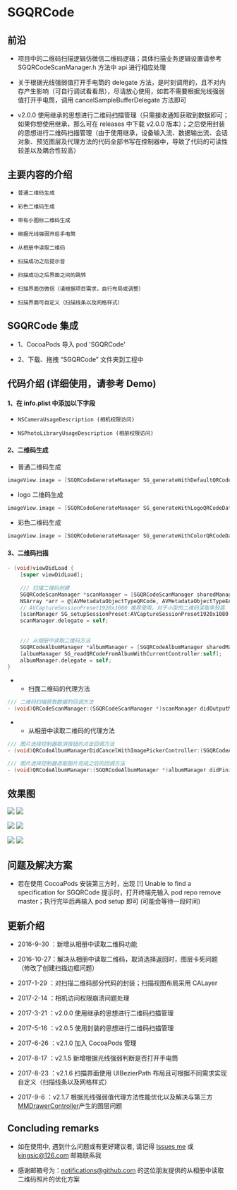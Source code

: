 
# SGQRCode


## 前沿

* 项目中的二维码扫描逻辑仿微信二维码逻辑；具体扫描业务逻辑设置请参考 SGQRCodeScanManager.h 方法中 api 进行相应处理

* 关于根据光线强弱值打开手电筒的 delegate 方法，是时刻调用的，且不对内存产生影响（可自行调试看看昂），尽请放心使用，如若不需要根据光线强弱值打开手电筒，调用 cancelSampleBufferDelegate 方法即可

* v2.0.0 使用继承的思想进行二维码扫描管理（只需接收通知获取到数据即可；如果你想使用继承，那么可在 releases 中下载 v2.0.0 版本）；之后使用封装的思想进行二维码扫描管理（由于使用继承，设备输入流、数据输出流、会话对象、预览图层及代理方法的代码全部书写在控制器中，导致了代码的可读性较差以及耦合性较高）


## 主要内容的介绍

* `普通二维码生成`<br>

* `彩色二维码生成`<br>

* `带有小图标二维码生成`<br>

* `根据光线强弱开启手电筒`<br>

* `从相册中读取二维码`<br>

* `扫描成功之后提示音`<br>

* `扫描成功之后界面之间的跳转`<br>

* `扫描界面仿微信（请根据项目需求，自行布局或调整）`<br>

* `扫描界面可自定义（扫描线条以及网格样式）`<br>


## SGQRCode 集成

* 1、CocoaPods 导入 pod 'SGQRCode'

* 2、下载、拖拽 “SGQRCode” 文件夹到工程中


## 代码介绍 (详细使用，请参考 Demo)

#### 1、在 info.plist 中添加以下字段

* `NSCameraUsageDescription (相机权限访问)`<br>

* `NSPhotoLibraryUsageDescription (相册权限访问)`<br>

#### 2、二维码生成

* 普通二维码生成
```Objective-C
imageView.image = [SGQRCodeGenerateManager SG_generateWithDefaultQRCodeData:@"https://github.com/kingsic" imageViewWidth:imageViewW];
```

* logo 二维码生成
```Objective-C
imageView.image = [SGQRCodeGenerateManager SG_generateWithLogoQRCodeData:@"https://github.com/kingsic" logoImageName:@"icon_image" logoScaleToSuperView:scale];
```

* 彩色二维码生成
```Objective-C
imageView.image = [SGQRCodeGenerateManager SG_generateWithColorQRCodeData:@"https://github.com/kingsic" backgroundColor:[CIColor colorWithRed:1 green:0 blue:0.8] mainColor:[CIColor colorWithRed:0.3 green:0.2 blue:0.4]];
```

#### 3、二维码扫描

```Objective-C
- (void)viewDidLoad {
    [super viewDidLoad];
    
    /// 扫描二维码创建
    SGQRCodeScanManager *scanManager = [SGQRCodeScanManager sharedManager];
    NSArray *arr = @[AVMetadataObjectTypeQRCode, AVMetadataObjectTypeEAN13Code, AVMetadataObjectTypeEAN8Code, AVMetadataObjectTypeCode128Code];
    // AVCaptureSessionPreset1920x1080 推荐使用，对于小型的二维码读取率较高
    [scanManager SG_setupSessionPreset:AVCaptureSessionPreset1920x1080 metadataObjectTypes:arr currentController:self];
    scanManager.delegate = self;
    
    
    /// 从相册中读取二维码方法
    SGQRCodeAlbumManager *albumManager = [SGQRCodeAlbumManager sharedManager];
    [albumManager SG_readQRCodeFromAlbumWithCurrentController:self];
    albumManager.delegate = self;
}
```

* * 扫面二维码的代理方法
```Objective-C
/// 二维码扫描获取数据的回调方法
- (void)QRCodeScanManager:(SGQRCodeScanManager *)scanManager didOutputMetadataObjects:(NSArray *)metadataObjects；
```

* * 从相册中读取二维码的代理方法
```Objective-C
/// 图片选择控制器取消按钮的点击回调方法
- (void)QRCodeAlbumManagerDidCancelWithImagePickerController:(SGQRCodeAlbumManager *)albumManager；

/// 图片选择控制器选取图片完成之后的回调方法
- (void)QRCodeAlbumManager:(SGQRCodeAlbumManager *)albumManager didFinishPickingMediaWithResult:(NSString *)result；
```


## 效果图

![](https://github.com/kingsic/SGQRCode/raw/master/Picture/sorgle.png)       ![](https://github.com/kingsic/SGQRCode/raw/master/Picture/sorgle2.png) 

![](https://github.com/kingsic/SGQRCode/raw/master/Picture/sorgle3.png)       ![](https://github.com/kingsic/SGQRCode/raw/master/Picture/sorgle4.png)

![](https://github.com/kingsic/SGQRCode/raw/master/Picture/sorgle5.png)       ![](https://github.com/kingsic/SGQRCode/raw/master/Picture/sorgle6.png)


## 问题及解决方案

* 若在使用 CocoaPods 安装第三方时，出现 [!] Unable to find a specification for SGQRCode 提示时，打开终端先输入 pod repo remove master；执行完毕后再输入 pod setup 即可 (可能会等待一段时间)


## 更新介绍

* 2016-9-30 ：新增从相册中读取二维码功能

* 2016-10-27：解决从相册中读取二维码，取消选择返回时，图层卡死问题（修改了创建扫描边框问题）

* 2017-1-29 ：对扫描二维码部分代码的封装；扫描视图布局采用 CALayer

* 2017-2-14 ：相机访问权限崩溃问题处理

* 2017-3-21 ：v2.0.0 使用继承的思想进行二维码扫描管理

* 2017-5-16 ：v2.0.5 使用封装的思想进行二维码扫描管理

* 2017-6-26 ：v2.1.0 加入 CocoaPods 管理

* 2017-8-17 ：v2.1.5 新增根据光线强弱判断是否打开手电筒

* 2017-8-23 ：v2.1.6 扫描界面使用 UIBezierPath 布局且可根据不同需求实现自定义（扫描线条以及网格样式）

* 2017-9-6  ：v2.1.7 根据光线强弱值代理方法性能优化以及解决与第三方[MMDrawerController](https://github.com/mutualmobile/MMDrawerController)产生的图层问题


## Concluding remarks

* 如在使用中, 遇到什么问题或有更好建议者, 请记得 [Issues me](https://github.com/kingsic/SGQRCode/issues) 或 kingsic@126.com 邮箱联系我

* 感谢邮箱号为：notifications@github.com 的这位朋友提供的从相册中读取二维码照片的优化方案
